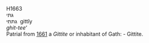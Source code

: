 H1663  
גּתּי  
גִּתּתִּּי ‎ gittı̂y  
*ghit-tee‘*  
Patrial from [1661](h1661) a *Gittite* or inhabitant of Gath: -
Gittite.  
